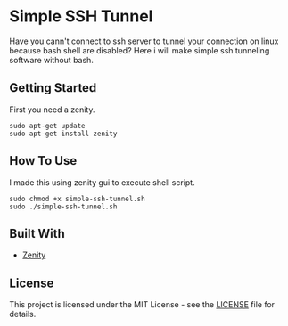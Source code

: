 # Simple SSH Tunnel

Have you cann't connect to ssh server to tunnel your connection on linux because bash shell are disabled? Here i will make simple ssh tunneling software without bash.

## Getting Started

First you need a zenity.

```
sudo apt-get update
sudo apt-get install zenity
```

## How To Use

I made this using zenity gui to execute shell script.

```
sudo chmod +x simple-ssh-tunnel.sh
sudo ./simple-ssh-tunnel.sh
```

## Built With

* [Zenity](https://help.gnome.org/users/zenity/) 


## License

This project is licensed under the MIT License - see the [LICENSE](LICENSE.md) file for details.
